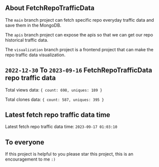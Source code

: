 ## About FetchRepoTrafficData

The `main` branch project can fetch specific repo everyday traffic data and save them in the MongoDB.

The `apis` branch project can expose the apis so that we can get our repo historical traffic data.

The `visualization` branch project is a frontend project that can make the repo traffic data visualization.

## `2022-12-30` To `2023-09-16` FetchRepoTrafficData repo traffic data

Total views data: `{ count: 698, uniques: 189 }`

Total clones data: `{ count: 587, uniques: 395 }`

## Latest fetch repo traffic data time

Latest fetch repo traffic data time: `2023-09-17 01:03:10`

## To everyone

If this project is helpful to you please star this project, this is an encouragement to me `:)`



